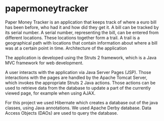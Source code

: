 papermoneytracker
=================

Paper Money Tracker is an application that keeps track of where a euro bill has been before, who had it and how did they get it. A bill can be tracked by its serial number. A serial number, representing the bill, can be entered from different locations. These locations together form a trail. A trail is a geographical path with locations that contain information about where a bill was at a certain point in time. 
Architecture of the application 
 
The application is developed using the Struts 2 framework, which is a Java MVC framework for web development. 
 
A user interacts with the application via Java Server Pages (JSP). Those interactions with the pages are handled by the Apache Tomcat Server, which invokes the appropriate Struts 2 Java actions. Those actions can be used to retrieve data from the database to update a part of the currently viewed page, for example when using AJAX.  
 
For this project we used Hibernate which creates a database out of the java classes, using Java annotations. We used Apache Derby database. Data Access Objects (DAOs) are used to query the database.
